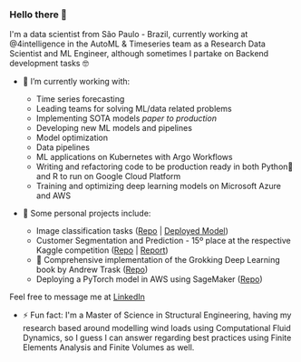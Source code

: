 ### Hello there :bearded_person:

I'm a data scientist from São Paulo - Brazil, currently working at @4intelligence in the AutoML & Timeseries team as a Research Data Scientist and ML Engineer, although sometimes I partake on Backend development tasks :nerd_face:


- 🔭 I’m currently working with:
  -  Time series forecasting
  -  Leading teams for solving ML/data related problems
  -  Implementing SOTA models *paper to production*
  -  Developing new ML models and pipelines
  -  Model optimization
  -  Data pipelines
  -  ML applications on Kubernetes with Argo Workflows
  -  Writing  and refactoring code to be production ready in both Python:snake: and R to run on Google Cloud Platform
  - Training and optimizing deep learning models on Microsoft Azure and AWS

  
- :art: Some personal projects include:
  - Image classification tasks ([Repo](https://github.com/zaterka/CarModelClassifier) | [Deployed Model](https://car-classiflier.herokuapp.com/))
  - Customer Segmentation and Prediction - 15º place at the respective Kaggle competition ([Repo](https://github.com/zaterka/Customer-Acquisition-Arvato-Bertelsmann) | [Report](https://github.com/zaterka/Customer-Acquisition-Arvato-Bertelsmann/raw/main/Udacity-Capstone_Project-PedroZaterka.pdf))
  - :construction: Comprehensive implementation of the Grokking Deep Learning book by Andrew Trask ([Repo](https://github.com/zaterka/ML-studies-and-examples/blob/main/Studies_Deep_Learning_from_scratch_Grokking_Deep_Learning.ipynb))
  - Deploying a PyTorch model in AWS using SageMaker ([Repo](https://github.com/zaterka/MachineLearningEngineerNanoDegree/tree/main/Project%201%20-%20Deploying%20Sentiment%20Analysis%20with%20PyTorch%20in%20AWS))


Feel free to message me at [LinkedIn](https://www.linkedin.com/in/pedrozaterka/)

- ⚡ Fun fact: I'm a Master of Science in Structural Engineering, having my research based around modelling wind loads using Computational Fluid Dynamics, so I guess I can answer regarding best practices using Finite Elements Analysis and Finite Volumes as well. 


<!--
**zaterka/zaterka** is a ✨ _special_ ✨ repository because its `README.md` (this file) appears on your GitHub profile.

Here are some ideas to get you started:

- 🔭 I’m currently working on ...
- 🌱 I’m currently learning ...
- 👯 I’m looking to collaborate on ...
- 🤔 I’m looking for help with ...
- 💬 Ask me about ...
- 📫 How to reach me: ...
- 😄 Pronouns: ...
- ⚡ Fun fact: ...
-->
